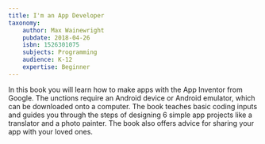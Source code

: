 ```yaml
---
title: I'm an App Developer
taxonomy:
	author: Max Wainewright
	pubdate: 2018-04-26
	isbn: 1526301075
	subjects: Programming
	audience: K-12
	expertise: Beginner
---
```

In this book you will learn how to make apps with the App Inventor from Google.  The unctions require an Android device or Android emulator, which can be downloaded onto a computer.  The book teaches basic coding inputs and guides you through the steps of designing 6 simple app projects like a translator and a photo painter. The book also offers advice for sharing your app with your loved ones.